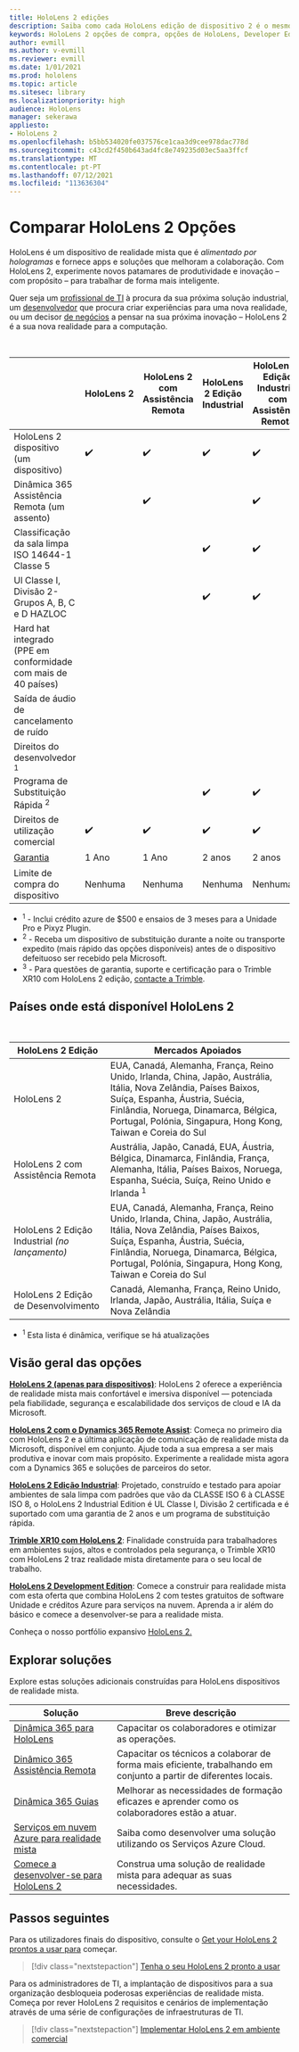 ```yaml
---
title: HoloLens 2 edições
description: Saiba como cada HoloLens edição de dispositivo 2 é o mesmo ou diferente e o que fazer depois de obter um dos seus.
keywords: HoloLens 2 opções de compra, opções de HoloLens, Developer Edition
author: evmill
ms.author: v-evmill
ms.reviewer: evmill
ms.date: 1/01/2021
ms.prod: hololens
ms.topic: article
ms.sitesec: library
ms.localizationpriority: high
audience: HoloLens
manager: sekerawa
appliesto:
- HoloLens 2
ms.openlocfilehash: b5bb534020fe037576ce1caa3d9cee978dac778d
ms.sourcegitcommit: c43cd2f450b643ad4fc8e749235d03ec5aa3ffcf
ms.translationtype: MT
ms.contentlocale: pt-PT
ms.lasthandoff: 07/12/2021
ms.locfileid: "113636304"
---
```

# <a name="compare-hololens-2-options"></a>Comparar HoloLens 2 Opções

HoloLens é um dispositivo de realidade mista que é *alimentado por hologramas* e fornece apps e soluções que melhoram a colaboração. Com HoloLens 2, experimente novos patamares de produtividade e inovação – com propósito – para trabalhar de forma mais inteligente.

Quer seja um [profissional de TI](https://www.microsoft.com/hololens/apps) à procura da sua próxima solução industrial, um [desenvolvedor](https://www.microsoft.com/hololens/developers) que procura criar experiências para uma nova realidade, ou um decisor [de negócios](https://www.microsoft.com/hololens/apps) a pensar na sua próxima inovação – HoloLens 2 é a sua nova realidade para a computação.

<br>

|                                                      | HoloLens 2 | HoloLens 2 com Assistência Remota | HoloLens 2 Edição Industrial | HoloLens 2 Edição Industrial com Assistência Remota | Trimble XR10 com HoloLens 2 | HoloLens 2 Edição de Desenvolvimento |
|------------------------------------------------------|------------|-------------------------------|-------------------------------|--------------------------------------------------|------------------------------|--------------------------------|
| HoloLens 2 dispositivo (um dispositivo)                       |      ✔️     |               ✔️               |               ✔️               |                         ✔️                        |               ✔️              |                ✔️               |
| Dinâmica 365 Assistência Remota (um assento)                |            |               ✔️               |                               |                         ✔️                        |                              |                                |
| Classificação da sala limpa ISO 14644-1 Classe 5           |            |                               |               ✔️               |                         ✔️                        |                              |                                |
| Ul Classe I, Divisão 2-Grupos A, B, C e D HAZLOC                     |            |                               |               ✔️               |                         ✔️                        |               ✔️              |                                |
| Hard hat integrado (PPE em conformidade com mais de 40 países) |            |                               |                               |                                                  |               ✔️              |                                |
| Saída de áudio de cancelamento de ruído                        |            |                               |                               |                                                  |               ✔️              |                                |
| Direitos do desenvolvedor <sup>1</sup>                             |            |                               |                               |                                                  |                              |                ✔️               |
| Programa de Substituição Rápida <sup>2</sup>                          |            |                               |               ✔️               |                         ✔️                        |                              |                                |
| Direitos de utilização comercial                                |      ✔️     |               ✔️               |               ✔️               |                         ✔️                        |               ✔️              |                                |
| [Garantia](hololens2-hardware.md#warranty-information)                                             |   1 Ano   |             1 Ano            |             2 anos            |                      2 anos                      |            1 Ano <sup>3</sup>            |             1 Ano             |
| Limite de compra do dispositivo                                |    Nenhuma    |              Nenhuma             |              Nenhuma             |                       Nenhuma                       |             Nenhuma             |       Um por transação      |

- <sup>1</sup> - Inclui crédito azure de $500 e ensaios de 3 meses para a Unidade Pro e Pixyz Plugin.
- <sup>2</sup> - Receba um dispositivo de substituição durante a noite ou transporte expedito (mais rápido das opções disponíveis) antes de o dispositivo defeituoso ser recebido pela Microsoft.
- <sup>3</sup> - Para questões de garantia, suporte e certificação para o Trimble XR10 com HoloLens 2 edição, [contacte a Trimble](https://fieldtech.trimble.com/en/contact-support).

## <a name="countries-where-hololens-2-is-available"></a>Países onde está disponível HoloLens 2

<br>

| HoloLens 2 Edição                  | Mercados Apoiados               |
|-------------------------------------------| ----------------------------------------| 
| HoloLens 2 | EUA, Canadá, Alemanha, França, Reino Unido, Irlanda, China, Japão, Austrália, Itália, Nova Zelândia, Países Baixos, Suíça, Espanha, Áustria, Suécia, Finlândia, Noruega, Dinamarca, Bélgica, Portugal, Polónia, Singapura, Hong Kong, Taiwan e Coreia do Sul |
| HoloLens 2 com Assistência Remota | Austrália, Japão, Canadá, EUA, Áustria, Bélgica, Dinamarca, Finlândia, França, Alemanha, Itália, Países Baixos, Noruega, Espanha, Suécia, Suíça, Reino Unido e Irlanda <sup>1</sup> 
| HoloLens 2 Edição Industrial *(no lançamento)* | EUA, Canadá, Alemanha, França, Reino Unido, Irlanda, China, Japão, Austrália, Itália, Nova Zelândia, Países Baixos, Suíça, Espanha, Áustria, Suécia, Finlândia, Noruega, Dinamarca, Bélgica, Portugal, Polónia, Singapura, Hong Kong, Taiwan e Coreia do Sul |
| HoloLens 2 Edição de Desenvolvimento | Canadá, Alemanha, França, Reino Unido, Irlanda, Japão, Austrália, Itália, Suíça e Nova Zelândia |
- <sup>1</sup> Esta lista é dinâmica, verifique se há atualizações

## <a name="options-overview"></a>Visão geral das opções

**[HoloLens 2 (apenas para dispositivos)](hololens2-options-device-only.md)**: HoloLens 2 oferece a experiência de realidade mista mais confortável e imersiva disponível — potenciada pela fiabilidade, segurança e escalabilidade dos serviços de cloud e IA da Microsoft.

**[HoloLens 2 com o Dynamics 365 Remote Assist](hololens2-options-remote-assist.md)**: Começa no primeiro dia com HoloLens 2 e a última aplicação de comunicação de realidade mista da Microsoft, disponível em conjunto. Ajude toda a sua empresa a ser mais produtiva e inovar com mais propósito. Experimente a realidade mista agora com a Dynamics 365 e soluções de parceiros do setor.

**[HoloLens 2 Edição Industrial](hololens2-options-industrial-edition.md)**: Projetado, construído e testado para apoiar ambientes de sala limpa com padrões que vão da CLASSE ISO 6 à CLASSE ISO 8, o HoloLens 2 Industrial Edition é UL Classe I, Divisão 2 certificada e é suportado com uma garantia de 2 anos e um programa de substituição rápida.

**[Trimble XR10 com HoloLens 2](hololens2-options-trimble-xr10-edition.md)**: Finalidade construída para trabalhadores em ambientes sujos, altos e controlados pela segurança, o Trimble XR10 com HoloLens 2 traz realidade mista diretamente para o seu local de trabalho.

**[HoloLens 2 Development Edition](hololens2-options-dev-edition.md)**: Comece a construir para realidade mista com esta oferta que combina HoloLens 2 com testes gratuitos de software Unidade e créditos Azure para serviços na nuvem. Aprenda a ir além do básico e comece a desenvolver-se para a realidade mista.

Conheça o nosso portfólio expansivo [HoloLens 2.](https://www.microsoft.com/hololens/buy)

## <a name="explore-solutions"></a>Explorar soluções

Explore estas soluções adicionais construídas para HoloLens dispositivos de realidade mista.

| Solução | Breve descrição                                                                                |
|----------|---------------------------------------------------------------------------------------------------|
| [Dinâmica 365 para HoloLens](https://www.microsoft.com//hololens/apps)          | Capacitar os colaboradores e otimizar as operações.                                                        |
| [Dinâmico 365 Assistência Remota](https://dynamics.microsoft.com/mixed-reality/remote-assist/)          | Capacitar os técnicos a colaborar de forma mais eficiente, trabalhando em conjunto a partir de diferentes locais. |
|   [Dinâmica 365 Guias](https://dynamics.microsoft.com/mixed-reality/guides/)        | Melhorar as necessidades de formação eficazes e aprender como os colaboradores estão a atuar.                          |
|  [Serviços em nuvem Azure para realidade mista](/windows/mixed-reality/develop/mixed-reality-cloud-services#:~:text=Mixed%20Reality%20services%20Mixed%20Reality%20cloud%20services%20like,all%20in%20the%20context%20of%20your%20users%E2%80%99%20environments)         | Saiba como desenvolver uma solução utilizando os Serviços Azure Cloud.                                       |
|  [Comece a desenvolver-se para HoloLens 2](/windows/mixed-reality/develop/development?tabs=unity)         | Construa uma solução de realidade mista para adequar as suas necessidades.                                                 |

## <a name="next-steps"></a>Passos seguintes

Para os utilizadores finais do dispositivo, consulte o [Get your HoloLens 2 prontos a usar para](hololens2-setup.md) começar.

> [!div class="nextstepaction"]
> [Tenha o seu HoloLens 2 pronto a usar](hololens2-setup.md)

Para os administradores de TI, a implantação de dispositivos para a sua organização desbloqueia poderosas experiências de realidade mista. Começa por rever HoloLens 2 requisitos e cenários de implementação através de uma série de configurações de infraestruturas de TI.

> [!div class="nextstepaction"]
> [Implementar HoloLens 2 em ambiente comercial](hololens-requirements.md)
